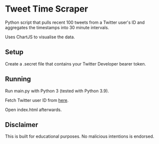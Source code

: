 # Tweet Time Scraper

Python script that pulls recent 100 tweets from a Twitter user's ID and aggregates the timestamps into 30 minute intervals.

Uses ChartJS to visualise the data.

## Setup

Create a .secret file that contains your Twitter Developer bearer token.

## Running

Run main.py with Python 3 (tested with Python 3.9).

Fetch Twitter user ID from [here](https://tweeterid.com/).

Open index.html afterwards.

## Disclaimer

This is built for educational purposes. No malicious intentions is endorsed.